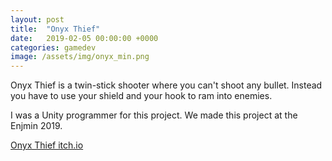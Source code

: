 ```yaml
---
layout: post
title:  "Onyx Thief"
date:   2019-02-05 00:00:00 +0000
categories: gamedev
image: /assets/img/onyx_min.png
---
```


Onyx Thief is a twin-stick shooter where you can't shoot any bullet. Instead you have to use your shield and your hook to ram into enemies.

I was a Unity programmer for this project. We made this project at the Enjmin 2019.

[Onyx Thief itch.io](https://batagogo.itch.io/onyx-thief)